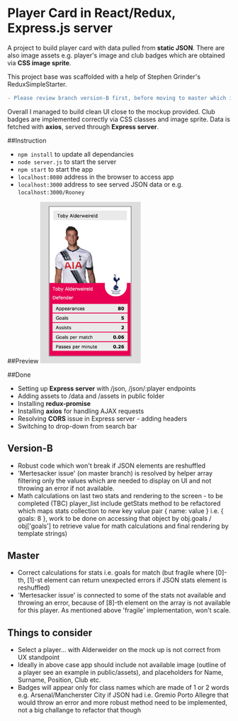# Player Card in React/Redux, Express.js server

A project to build player card with data pulled from **static JSON**. There are also image assets e.g. player's image and club badges which are obtained via **CSS image sprite**.  

This project base was scaffolded with a help of Stephen Grinder's ReduxSimpleStarter. 

```diff
- Please review branch version-B first, before moving to master which is much less robust
```

Overall I managed to build clean UI close to the mockup provided. Club badges are implemented correctly via CSS classes and image sprite. Data is fetched with **axios**, served through **Express server**. 

##Instruction
- `npm install` to update all dependancies
- `node server.js` to start the server
- `npm start` to start the app
- `localhost:8080` address in the browser to access app
- `localhost:3000` address to see served JSON data or e.g. `localhost:3000/Rooney`

##Preview
<img src="https://github.com/maciejk77/player-card/blob/master/public/assets/screenshot.png?raw=true" width="45%" height="45%" />

##Done
- Setting up **Express server** with /json, /json/:player endpoints
- Adding assets to /data and /assets in public folder
- Installing **redux-promise**
- Installing **axios** for handling AJAX requests
- Resolving **CORS** issue in Express server - adding headers
- Switching to drop-down from search bar

## Version-B

- Robust code which won't break if JSON elements are reshuffled
- 'Mertesacker issue' (on master branch) is resolved by helper array filtering only the values which are needed to display on UI and not throwing an error if not available.
- Math calculations on last two stats and rendering to the screen - to be completed (TBC) player_list include getStats method to be refactored which maps stats collection to new key value pair { name: value } i.e. { goals: 8 }, work to be done on accessing that object by obj.goals / obj['goals'] to retrieve value for math calculations and final rendering by template strings)

## Master

- Correct calculations for stats i.e. goals for match (but fragile where [0]-th, [1]-st element can return unexpected errors if JSON stats element is reshuffled) 
- 'Mertesacker issue' is connected to some of the stats not available and throwing an error, because of [8]-th element on the array is not available for this player. As mentioned above 'fragile' implementation, won't scale.

## Things to consider

- Select a player... with Alderweider on the mock up is not correct from UX standpoint
- Ideally in above case app should include not available image (outline of a player see an example in public/assets), and placeholders for Name, Surname, Position, Club etc.
- Badges will appear only for class names which are made of 1 or 2 words e.g. Arsenal/Mancherster City if JSON had i.e. Gremio Porto Allegre that would throw an error and more robust method need to be implemented, not a big challange to refactor that though 